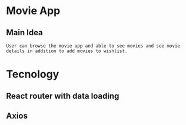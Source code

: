 # Movie App

## Main Idea

    User can browse the movie app and able to see movies and see movie details in addition to add movies to wishlist.

# Tecnology

## React router with data loading

## Axios
